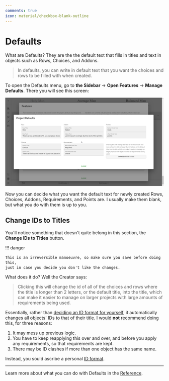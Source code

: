 ```yaml
---
comments: true
icon: material/checkbox-blank-outline
---
```


# Defaults
What are Defaults? They are the the default text that fills in titles and text
in objects such as Rows, Choices, and Addons.

> In defaults, you can write in default text that you want the choices and rows
> to be filled with when created.

To open the Defaults menu, go to **the Sidebar** → **Open Features** →
**Manage Defaults**. There you will see this screen:

![](../images/95_manage_defaults.png)

Now you can decide what you want the default text for newly created Rows,
Choices, Addons, Requirements, and Points are. I usually make them blank, but
what you do with them is up to you.

## Change IDs to Titles
You'll notice something that doesn't quite belong in this section, the
**Change IDs to Titles** button.

!!! danger

    This is an irreversible manoeuvre, so make sure you save before doing this,
    just in case you decide you don't like the changes.

What does it do? Well the Creator says:

> Clicking this will change the id of all of the choices and rows where the
> title is longer than 2 letters, or the default title, into the title, which
> can make it easier to manage on larger projects with large amounts of
> requirements being used. 

Essentially, rather than [deciding an ID format for yourself][idf], it
automatically changes all objects' IDs to that of their title. I would **not**
recommend doing this, for three reasons:

1. It may mess up previous logic.
2. You have to keep reapplying this over and over, and before you apply any
   requirements, so that requirements are kept.
3. There may be ID clashes if more than one object has the same name.

Instead, you sould ascribe a personal [ID format][idf].

---

Learn more about what you can do with Defaults in the [Reference].

<!-- URLs -->
[idf]: ../ids-and-requirements/#ids-unique-identifiers
[Reference]: /appendix/reference/#defaults